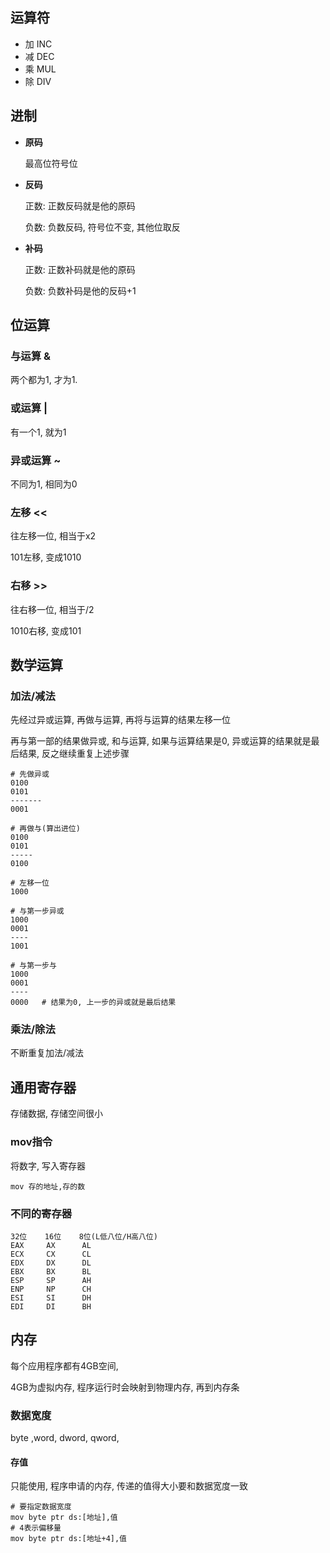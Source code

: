 ## 运算符

- 加 INC
- 减 DEC
- 乘 MUL
- 除 DIV

## 进制

- **原码** 

  最高位符号位

- **反码**

  正数: 正数反码就是他的原码

  负数: 负数反码, 符号位不变, 其他位取反

- **补码**

  正数: 正数补码就是他的原码

  负数: 负数补码是他的反码+1

## 位运算

### 与运算 &

两个都为1, 才为1.

### 或运算 |

有一个1, 就为1

### 异或运算 ~

不同为1, 相同为0

###  左移 <<

往左移一位, 相当于x2

101左移, 变成1010

### 右移 >>

往右移一位, 相当于/2

1010右移, 变成101

## 数学运算

### 加法/减法

先经过异或运算, 再做与运算, 再将与运算的结果左移一位

再与第一部的结果做异或, 和与运算, 如果与运算结果是0, 异或运算的结果就是最后结果, 反之继续重复上述步骤

``` shell
# 先做异或
0100
0101
-------
0001

# 再做与(算出进位)
0100
0101
-----
0100

# 左移一位
1000

# 与第一步异或
1000
0001
----
1001

# 与第一步与
1000
0001
----
0000   # 结果为0, 上一步的异或就是最后结果 
```

### 乘法/除法

不断重复加法/减法

## 通用寄存器

存储数据, 存储空间很小

### mov指令

将数字, 写入寄存器

```shell
mov 存的地址,存的数
```

### 不同的寄存器

```
32位    16位    8位(L低八位/H高八位)
EAX     AX      AL
ECX     CX      CL
EDX     DX      DL
EBX     BX      BL
ESP     SP      AH
ENP     NP      CH
ESI     SI      DH
EDI     DI      BH
```

## 内存

每个应用程序都有4GB空间, 

4GB为虚拟内存, 程序运行时会映射到物理内存, 再到内存条

### 数据宽度

byte ,word, dword, qword, 

#### 存值

只能使用, 程序申请的内存, 传递的值得大小要和数据宽度一致

```shell
# 要指定数据宽度
mov byte ptr ds:[地址],值
# 4表示偏移量
mov byte ptr ds:[地址+4],值
```

